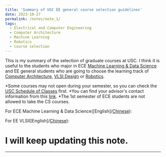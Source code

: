 ```yaml
---
title: 'Summary of USC EE general course selection guidelines'
date: 2023-10-27
permalink: /notes/note_1/
tags:
  - Electrical and Computer Engineering
  - Computer Architecture
  - Machine Learning
  - Robotics
  - course selection
---
```


This is my summary of the selection of graduate courses at USC. I think it is useful to the students who major in ECE [Machine Learning & Data Science](https://catalogue.usc.edu/preview_program.php?catoid=18&poid=25983&returnto=7300) and EE general students who are going to choose the learning track of [Computer Architecture](https://catalogue.usc.edu/preview_program.php?catoid=18&poid=25921&returnto=7300), [VLSI Design](https://catalogue.usc.edu/preview_program.php?catoid=18&poid=25474&returnto=7300) or [Robotics](https://catalogue.usc.edu/preview_program.php?catoid=18&poid=25465&returnto=7299). 

*Some courses may not open during your semester, so you can check the [USC Schedule of Classes](https://classes.usc.edu/) first.
*You can find your advisor's contact information from this [link](https://viterbigrad.usc.edu/academic-advisement/).
*The 1st semester of ECE students are not allowed to take the CS courses.

For ECE Machine Learning & Data Science([English]/[Chinese](../../files/Course_selection/Course_selection_MLDS_CN.pdf)):

For EE VLSI([English]/[Chinese](../../files/Course_selection/Course_selection_VLSI_CN.pdf)):

I will keep updating this note. 
======

------
